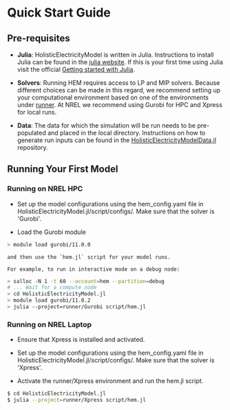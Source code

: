 # Quick Start Guide

## Pre-requisites

- **Julia**: HolisticElectricityModel is written in Julia. Instructions to install Julia can be found in the [julia website](https://julialang.org/downloads/).  If this is your first time using Julia visit the official [Getting started with Julia](https://julialang.org/learning/).

- **Solvers**: Running HEM requires access to LP and MIP solvers. Because different choices can be made in this regard, we recommend setting up your computational environment based on one of the environments under [runner](https://github.com/nrel-hem/HolisticElectricityModel.jl/tree/main/runner). At NREL we recommend using Gurobi for HPC and Xpress for local runs.

- **Data**: The data for which the simulation will be run needs to be pre-populated and placed in the local directory. Instructions on how to generate run inputs can be found in the [HolisticElectricityModelData.jl](https://github.com/nrel-hem/HolisticElectricityModelData.jl) repository.


## Running Your First Model

### Running on NREL HPC

- Set up the model configurations using the hem_config.yaml file in HolisticElectricityModel.jl/script/configs/. Make sure that the solver is 'Gurobi'.

- Load the Gurobi module

```bash
> module load gurobi/11.0.0
```
    and then use the `hem.jl` script for your model runs.
  
    For example, to run in interactive mode on a debug node:
```bash
> salloc -N 1 -t 60 --account=hem --partition=debug
# ... Wait for a compute node
> cd HolisticElectricityModel.jl
> module load gurobi/11.0.2
> julia --project=runner/Gurobi script/hem.jl
```

### Running on NREL Laptop

- Ensure that Xpress is installed and activated.

- Set up the model configurations using the hem_config.yaml file in HolisticElectricityModel.jl/script/configs/. Make sure that the solver is 'Xpress'.

- Activate the runner/Xpress environment and run the hem.jl script.

```bash
$ cd HolisticElectricityModel.jl
$ julia --project=runner/Xpress script/hem.jl
```
